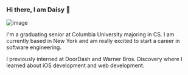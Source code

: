 ### Hi there, I am Daisy 👋
![image](https://img.shields.io/badge/Gmail-D14836?style=for-the-badge&logo=gmail&logoColor=white)

I'm a graduating senior at Columbia University majoring in CS. I am currently based in New York and am really excited to start a career in software engineering. 

I previously interned at DoorDash and Warner Bros. Discovery where I learned about iOS development and web development. 
